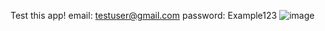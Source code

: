 Test this app!
email: testuser@gmail.com
password: Example123
![image](https://github.com/KomendaKacper/Komunikator---Django/assets/127196543/91811865-9224-4033-88d1-954e2952c229)
